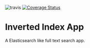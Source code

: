 ![travis](https://travis-ci.org/andela-odaniel/invertedindexapp.svg?branch=master)
[![Coverage Status](https://coveralls.io/repos/github/andela-odaniel/invertedindexapp/badge.svg?branch=master)](https://coveralls.io/github/andela-odaniel/invertedindexapp?branch=master)
# Inverted Index App
A Elasticsearch like full text search app.
